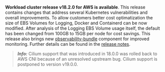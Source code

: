 **Workload cluster release v18.2.0 for AWS is available**. This release contains changes that address several Kubernetes vulnerabilities and overall improvements. To allow customers better cost optimatization the size of EBS Volumes for Logging, Docker and Containerd can be now modified. After analysis of the Logging EBS Volume usage itself, the default has been changed from 100GB to 15GB per node for cost savings. This release also brings new [observability-bundle](https://github.com/giantswarm/observability-bundle) component for improved monitoring. Further details can be found in the [release notes](https://docs.giantswarm.io/changes/workload-cluster-releases-aws/releases/aws-v18.2.0/).

> **_Info:_** Cilium support that was introduced in 18.0.0 was rolled back to AWS CNI because of an unresolved upstream bug. Cilium support is postponed to version v19.0.0.

